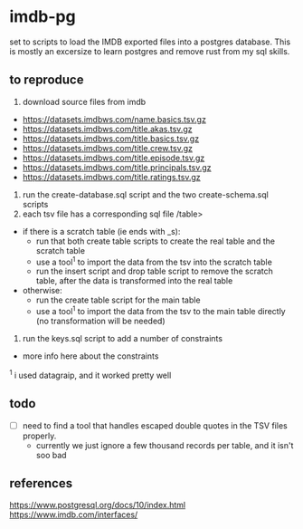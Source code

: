 # imdb-pg

set to scripts to load the IMDB exported files into a postgres database.
This is mostly an excersize to learn postgres and remove rust from my sql skills.

## to reproduce
1. download source files from imdb
  * https://datasets.imdbws.com/name.basics.tsv.gz
  * https://datasets.imdbws.com/title.akas.tsv.gz
  * https://datasets.imdbws.com/title.basics.tsv.gz
  * https://datasets.imdbws.com/title.crew.tsv.gz
  * https://datasets.imdbws.com/title.episode.tsv.gz
  * https://datasets.imdbws.com/title.principals.tsv.gz
  * https://datasets.imdbws.com/title.ratings.tsv.gz
1. run the create-database.sql script and the two create-schema.sql scripts
1. each tsv file has a corresponding sql file <schema>/table>
  * if there is a scratch table (ie ends with _s):
    * run that both create table scripts to create the real table and the scratch table
    * use a tool<sup>1</sup> to import the data from the tsv into the scratch table
    * run the insert script and drop table script to remove the scratch table, after the data is transformed into the real table
  * otherwise:
    * run the create table script for the main table
    * use a tool<sup>1</sup> to import the data from the tsv to the main table directly (no transformation will be needed)
1. run the keys.sql script to add a number of constraints
  * more info here about the constraints
    
 
 <sup>1</sup> i used datagraip, and it worked pretty well
  

## todo
* [ ] need to find a tool that handles escaped double quotes in the TSV files properly.
  * currently we just ignore a few thousand records per table, and it isn't soo bad
  
## references 
https://www.postgresql.org/docs/10/index.html
https://www.imdb.com/interfaces/
